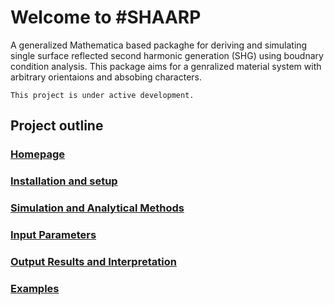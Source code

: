 # Welcome to #SHAARP 

A generalized Mathematica based packaghe for deriving and simulating single surface reflected second harmonic generation (SHG) using boudnary condition analysis. This package aims for a genralized material system with arbitrary orientaions and absobing characters.


```ad-note
This project is under active development.
```

## Project outline

### [Homepage](index)
### [Installation and setup](1_install.md)
### [Simulation and Analytical Methods](2_methods.md)
### [Input Parameters](3_input.md)
### [Output Results and Interpretation](4_output.md)
### [Examples](5_examples.md)



        
